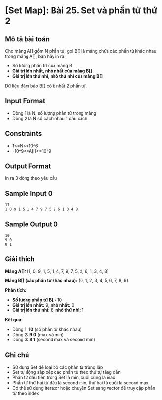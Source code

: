 # [Set Map]: Bài 25. Set và phần tử thứ 2

## Mô tả bài toán

Cho mảng A[] gồm N phần tử, gọi B[] là mảng chứa các phần tử khác nhau trong mảng A[], bạn hãy in ra:

- Số lượng phần tử của mảng B
- **Giá trị lớn nhất, nhỏ nhất của mảng B[]**
- **Giá trị lớn thứ nhì, nhỏ thứ nhì của mảng B[]**

Dữ liệu đảm bảo B[] có ít nhất 2 phần tử.

## Input Format

- Dòng 1 là N: số lượng phần tử trong mảng
- Dòng 2 là N số cách nhau 1 dấu cách

## Constraints

- 1<=N<=10^6
- -10^9<=A[i]<=10^9

## Output Format

In ra 3 dòng theo yêu cầu

## Sample Input 0

```
17
1 0 9 1 5 1 4 7 9 7 5 2 6 1 3 4 8
```

## Sample Output 0

```
10
9 0
8 1
```

## Giải thích

**Mảng A[]:** [1, 0, 9, 1, 5, 1, 4, 7, 9, 7, 5, 2, 6, 1, 3, 4, 8]

**Mảng B[] (các phần tử khác nhau):** {0, 1, 2, 3, 4, 5, 6, 7, 8, 9}

**Phân tích:**
- **Số lượng phần tử B[]:** 10
- **Giá trị lớn nhất:** 9, **nhỏ nhất:** 0
- **Giá trị lớn thứ nhì:** 8, **nhỏ thứ nhì:** 1

**Kết quả:**
- Dòng 1: **10** (số phần tử khác nhau)
- Dòng 2: **9 0** (max và min)
- Dòng 3: **8 1** (second max và second min)

## Ghi chú

- Sử dụng Set để loại bỏ các phần tử trùng lặp
- Set tự động sắp xếp các phần tử theo thứ tự tăng dần
- Phần tử đầu tiên trong Set là min, cuối cùng là max
- Phần tử thứ hai từ đầu là second min, thứ hai từ cuối là second max
- Có thể sử dụng iterator hoặc chuyển Set sang vector để truy cập phần tử theo index